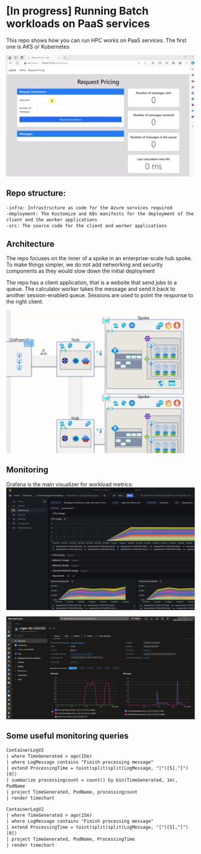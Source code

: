 # [In progress] Running Batch workloads on PaaS services

This repo shows how you can run HPC works on PaaS services.
The first one is AKS or Kubernetes

![client](readme-media/client.gif)

## Repo structure:
```
-infra: Infrastructure as code for the Azure services required
-deployment: The Kustomize and K8s manifests for the deployment of the client and the worker applications
-src: The source code for the client and worker applications
```


## Architecture
The repo focuses on the inner of a spoke in an enterprise-scale hub spoke.
To make things simpler, we do not add networking and security components as they would slow down the initial deployment

The repo has a client application, that is a website that send jobs to a queue.
The calculator worker takes the message and send it back to another session-enabled queue.
Sessions are used to point the response to the right client.

![architecture](readme-media/big-picture.png)


## Monitoring
Grafana is the main visualizer for workload metrics:
![](readme-media/grafana.png)

![alt text](readme-media/queues.png)

## Some useful monitoring queries
```
ContainerLogV2
| where TimeGenerated > ago(15m)
| where LogMessage contains "Finish processing message"
| extend ProcessingTime = toint(split(split(LogMessage, "[")[5],"]")[0])
| summarize processingcount = count() by bin(TimeGenerated, 1m), PodName
| project TimeGenerated, PodName, processingcount 
| render timechart 
```
```
ContainerLogV2
| where TimeGenerated > ago(15m)
| where LogMessage contains "Finish processing message"
| extend ProcessingTime = toint(split(split(LogMessage, "[")[5],"]")[0])
| project TimeGenerated, PodName, ProcessingTime
| render timechart 
```
